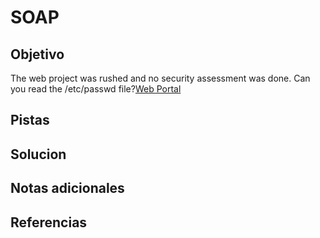 # SOAP

## Objetivo
The web project was rushed and no security assessment was done. Can you read the /etc/passwd file?[Web Portal](http://saturn.picoctf.net:49186/)

## Pistas

## Solucion

## Notas adicionales

## Referencias